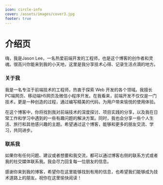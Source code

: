 ```yaml
---
icon: circle-info
cover: /assets/images/cover3.jpg
footer: true
---
```

# 介绍页

嗨，我是Jason Lee，一名热爱前端开发的工程师，也是这个博客的创作者和灵魂。很高兴你能来到我的小天地，这里是我分享技术心得、记录生活点滴的地方。

### 关于我

我是一名专注于前端技术的工程师，热衷于探索 Web 开发的各个领域。我擅长PC端网页、移动端H5网页及微信小程序开发。在我看来，前端开发不仅仅是一门技术，更是一种创造的过程，通过编写精美的代码，为用户带来愉悦的使用体验。

在这个博客中，你将找到我对前端技术的深度探讨、项目实践的分享，以及我在日常工作和学习中遇到的一些有趣问题的解决方案。同时，我也会分享一些个人生活、旅行和其他感兴趣的主题。希望通过这个博客，能够和更多的朋友交流、学习，共同进步。

### 联系我

如果你有任何问题、建议或者想要和我交流，都可以通过博客右侧的联系方式或者我的社交媒体联系我。我会尽力回复每一位朋友的信息。

感谢你来到我的博客，希望你在这里能够找到有用的信息，也希望我们能够成为技术道路上的朋友。祝你在这里愉快阅读！
